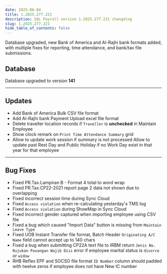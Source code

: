 ```yaml
---
date: 2025-06-04
title: 1.2025.277.221
description: SQL Payroll version 1.2025.277.221 changelog
slug: 1.2025.277.221
hide_table_of_contents: false
---
```


Database upgraded, new Bank of America and Al-Rajhi bank formats added, with multiple fixes for reporting, time attendance, and bank/tax file submissions.

<!-- truncate -->

## Database

Database upgraded to version **141**

---

## Updates

- Add Bank of America Bulk CSV file format
- Add Al-Rajhi bank Payment Upload excel file format
- Delete traveller location records if `Traveller` is **unchecked** in Maintain Employee
- Show clock remark on `Print Time Attendance Summary` grid
- Allow to update work session if summary is not processed
Allow to update past Rest Day and Public Holiday if no Work Day exist in that year for that employee

---

## Bug Fixes

- Fixed PR.Tax.Lampiran B - Format 4 total to word wrap
- Fixed PR.Tax.CP22-2021 report page 2 data not shown due to overlapping
- Fixed incorrect session time during Sync Cloud
- Fixed `Access violation` when re-calculating yesterday's TMS log
- Fixed `Access violation` during ShowMap in Sync Cloud
- Fixed incorrect gender captured when importing employee using CSV file
- Fixed a bug which caused "Import Data" button is missing from `Maintain Leave Type`
- Fixed UOB Instant Transfer file format, Batch Header `Originating A/C Name` field cannot accept up to 140 chars
- Fixed a bug when submitting CP22A text file to IRBM return `Jenis No. Rujukan Pasangan Wajib Disi` error if employee marital status is `divorce` or `widow`
- RHB Reflex EPF and SOCSO file format `ID Number` column should padded with twelve zeros if employee does not have New IC number
